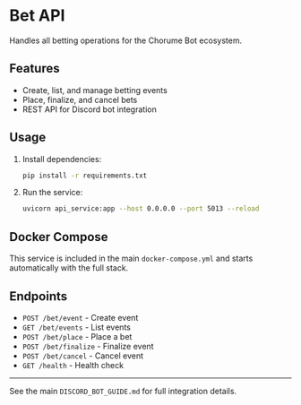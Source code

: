 # Bet API

Handles all betting operations for the Chorume Bot ecosystem.

## Features
- Create, list, and manage betting events
- Place, finalize, and cancel bets
- REST API for Discord bot integration

## Usage

1. Install dependencies:
   ```sh
   pip install -r requirements.txt
   ```
2. Run the service:
   ```sh
   uvicorn api_service:app --host 0.0.0.0 --port 5013 --reload
   ```

## Docker Compose
This service is included in the main `docker-compose.yml` and starts automatically with the full stack.

## Endpoints
- `POST /bet/event` - Create event
- `GET /bet/events` - List events
- `POST /bet/place` - Place a bet
- `POST /bet/finalize` - Finalize event
- `POST /bet/cancel` - Cancel event
- `GET /health` - Health check

---

See the main `DISCORD_BOT_GUIDE.md` for full integration details.
